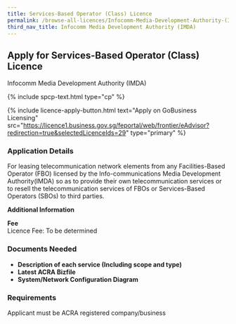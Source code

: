 ```yaml
---
title: Services-Based Operator (Class) Licence
permalink: /browse-all-licences/Infocomm-Media-Development-Authority-(IMDA)/Services-Based-Operator-(Class)-Licence
third_nav_title: Infocomm Media Development Authority (IMDA)
---
```


## Apply for Services-Based Operator (Class) Licence

Infocomm Media Development Authority (IMDA)

{% include spcp-text.html type="cp" %}

{% include licence-apply-button.html text="Apply on GoBusiness Licensing" src="https://licence1.business.gov.sg/feportal/web/frontier/eAdvisor?redirection=true&selectedLicenceIds=29" type="primary" %}

<H3>Application Details</H3>

<p>For leasing telecommunication network elements from any Facilities-Based Operator (FBO) licensed by the Info-communications Media Development Authority(IMDA) so as to provide their own telecommunication services or to resell the telecommunication services of FBOs or Services-Based Operators (SBOs) to third parties.</p>

<strong>Additional Information</strong>

<p><strong>Fee</strong><br />Licence Fee: To be determined</p>

<H3>Documents Needed</H3>

<ul>
 <li><strong>Description of each service (Including scope and type)</strong></li>
 <li><strong>Latest ACRA Bizfile</strong></li>
 <li><strong>System/Network Configuration Diagram</strong></li>
 </ul>

<H3>Requirements</H3>

Applicant must be ACRA registered company/business

